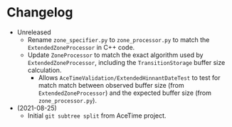 # Changelog

* Unreleased
    * Rename `zone_specifier.py` to `zone_processor.py` to match the
      `ExtendedZoneProcessor` in C++ code.
    * Update `ZoneProcessor` to match the exact algorithm used by
      `ExtendedZoneProcessor`, including the `TransitionStorage` buffer size
      calculation.
        * Allows `AceTimeValidation/ExtendedHinnantDateTest` to test for
          match match between observed buffer size (from
          `ExtendedZoneProcessor`) and the expected buffer size (from
          `zone_processor.py`).
* (2021-08-25)
    * Initial `git subtree split` from AceTime project.
